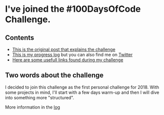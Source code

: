 # I've joined the #100DaysOfCode Challenge.

## Contents
* [This is the original post that explains the challenge](http://100daysofcode.com/)
* [This is my progress log](log.md) but you can also find me on [Twitter](https://twitter.com/gianx)
* [Here are some usefull links found during my challenge](links.md)

## Two words about the challenge

I decided to join this challenge as the first personal challenge for 2018.
With some projects in mind, I'll start with a few days warm-up and then I will dive into something more "structured".

More information in the [log](log.md)
